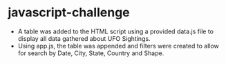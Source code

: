 # javascript-challenge

* A table was added to the HTML script using a provided data.js file to display all data gathered about UFO Sightings. 
* Using app.js, the table was appended and filters were created to allow for search by Date, City, State, Country and Shape. 